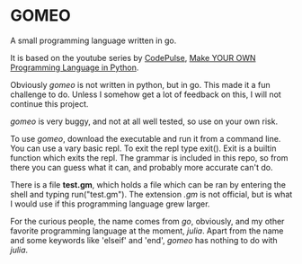 # GOMEO

A small programming language written in go.

It is based on the youtube series by [CodePulse](https://www.youtube.com/c/CodePulse/featured),
[Make YOUR OWN Programming Language in Python](https://www.youtube.com/playlist?list=PLZQftyCk7_SdoVexSmwy_tBgs7P0b97yD).

Obviously *gomeo* is not written in python, but in go. This made it a fun challenge to do. Unless
I somehow get a lot of feedback on this, I will not continue this project.

*gomeo* is very buggy, and not at all well tested, so use on your own risk.

To use *gomeo*, download the executable and run it from a command line. You can use a vary basic
repl. To exit the repl type exit(). Exit is a builtin function which exits the repl. The grammar
is included in this repo, so from there you can guess what it can, and probably more accurate can't
do.

There is a file **test.gm**, which holds a file which can be ran by entering the shell and typing
run("test.gm"). The extension *.gm* is not official, but is what I would use if this programming
language grew larger.

For the curious people, the name comes from *go*, obviously, and my other favorite programming
language at the moment, *julia*. Apart from the name and some keywords like 'elseif' and 'end',
*gomeo* has nothing to do with *julia*.
